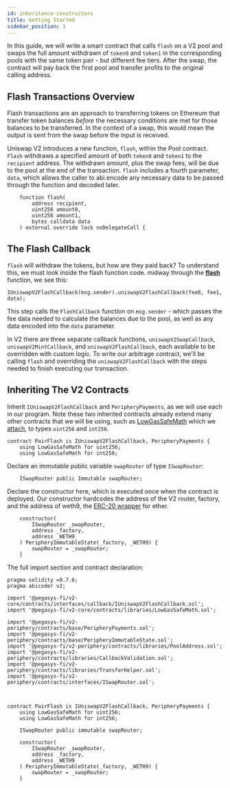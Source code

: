 ```yaml
---
id: inheritance-constructors
title: Getting Started
sidebar_position: 1
---
```


In this guide, we will write a smart contract that calls `flash` on a V2 pool and swaps the full amount withdrawn of `token0` and `token1` in the corresponding pools with the same token pair - but different fee tiers. After the swap, the contract will pay back the first pool and transfer profits to the original calling address.

## Flash Transactions Overview

Flash transactions are an approach to transferring tokens on Ethereum that transfer token balances _before_ the necessary conditions are met for those balances to be transferred. In the context of a swap, this would mean the output is sent from the swap before the input is received.

Uniswap V2 introduces a new function, `flash`, within the Pool contract. `Flash` withdraws a specified amount of both `token0` and `token1` to the `recipient` address. The withdrawn amount, plus the swap fees, will be due to the pool at the end of the transaction. `flash` includes a fourth parameter, `data`, which allows the caller to abi.encode any necessary data to be passed through the function and decoded later.

```solidity
    function flash(
        address recipient,
        uint256 amount0,
        uint256 amount1,
        bytes calldata data
    ) external override lock noDelegateCall {
```

## The Flash Callback

`flash` will withdraw the tokens, but how are they paid back? To understand this, we must look inside the flash function code. midway through the [**flash**](https://github.com/Pegasys-fi/v2-core/blob/main/contracts/UniswapV2Pool.sol#L791) function, we see this:

```solidity
IUniswapV2FlashCallback(msg.sender).uniswapV2FlashCallback(fee0, fee1, data);
```

This step calls the `FlashCallback` function on `msg.sender` - which passes the fee data needed to calculate the balances due to the pool, as well as any data encoded into the `data` parameter.

In V2 there are three separate callback functions, `uniswapV2SwapCallback`, `uniswapV2MintCallback`, and `uniswapV2FlashCallback`, each available to be overridden with custom logic. To write our arbitrage contract, we'll be calling `flash` and overriding the `uniswapV2FlashCallback` with the steps needed to finish executing our transaction.

## Inheriting The V2 Contracts

Inherit `IUniswapV2FlashCallback` and `PeripheryPayments`, as we will use each in our program. Note these two inherited contracts already extend many other contracts that we will be using, such as [LowGasSafeMath](../../reference/core/libraries/LowGasSafeMath.md) which we [attach](https://docs.soliditylang.org/en/v0.7.6/contracts.html?highlight=using#using-for), to types `uint256` and `int256`.

```solidity
contract PairFlash is IUniswapV2FlashCallback, PeripheryPayments {
    using LowGasSafeMath for uint256;
    using LowGasSafeMath for int256;
```

Declare an immutable public variable `swapRouter` of type `ISwapRouter`:

```solidity
    ISwapRouter public Immutable swapRouter;
```

Declare the constructor here, which is executed once when the contract is deployed. Our constructor hardcodes the address of the V2 router, factory, and the address of weth9, the [ERC-20 wrapper](https://weth.io/) for ether.

```solidity
    constructor(
        ISwapRouter _swapRouter,
        address _factory,
        address _WETH9
    ) PeripheryImmutableState(_factory, _WETH9) {
        swapRouter = _swapRouter;
    }
```

The full import section and contract declaration:

```solidity
pragma solidity =0.7.6;
pragma abicoder v2;

import '@pegasys-fi/v2-core/contracts/interfaces/callback/IUniswapV2FlashCallback.sol';
import '@pegasys-fi/v2-core/contracts/libraries/LowGasSafeMath.sol';

import '@pegasys-fi/v2-periphery/contracts/base/PeripheryPayments.sol';
import '@pegasys-fi/v2-periphery/contracts/base/PeripheryImmutableState.sol';
import '@pegasys-fi/v2-periphery/contracts/libraries/PoolAddress.sol';
import '@pegasys-fi/v2-periphery/contracts/libraries/CallbackValidation.sol';
import '@pegasys-fi/v2-periphery/contracts/libraries/TransferHelper.sol';
import '@pegasys-fi/v2-periphery/contracts/interfaces/ISwapRouter.sol';



contract PairFlash is IUniswapV2FlashCallback, PeripheryPayments {
    using LowGasSafeMath for uint256;
    using LowGasSafeMath for int256;

    ISwapRouter public immutable swapRouter;

    constructor(
        ISwapRouter _swapRouter,
        address _factory,
        address _WETH9
    ) PeripheryImmutableState(_factory, _WETH9) {
        swapRouter = _swapRouter;
    }
```
